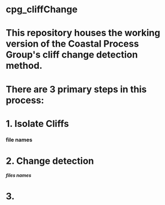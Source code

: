 # cpg_cliffChange
# This repository houses the working version of the Coastal Process Group's cliff change detection method. 

# There are 3 primary steps in this process:
# 1. Isolate Cliffs
### file names

# 2. Change detection
##### files names 

# 3. 
